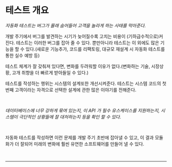 # **테스트 개요**
*자동화 테스트는 버그가 몰래 숨어들어 고객을 놀라게 하는 사태를 막아준다.*

개발 주기에서 버그를 발견하는 시기가 늦어질수록 고치는 비용이 (기하급수적으로)커진다. 테스트는 이러한 버그를 잡아 줄 수 있다. 뿐만아니라 테스트는 이 외에도 많은 기능을 할 수 있다.(새로운 기능추가, 코드를 리팩토링, 대규모 재설계 시 자동화 테스트를 통한 실수 예방 등)

테스트 체계가 잘 갖춰져 있다면, 변화를 두려워할 이유가 없다.(변화하는 기술, 시장상황, 고개 취향을 더 빠르게 받아들일 수 있다.)

테스트를 작성하는 행위는 시스템의 설계또한 개선시켜준다. 테스트는 시스템 코드의 첫번째 고객이라는 자격으로 선택한 설계에 관한 많은 이야기를 전해준다.

<br>

*데이터베이스에 너무 강하게 묶여 있는지, 이 API 가 필수 유스케이스를 지원하는지, 시스템이 극단적인 상황들에 잘 대처하는지 등을 확인 할 수 있다.*

<br>

자동화 테스트를 작성하면 이런 문제를 개발 주기 초반에 잡아낼 수 있고, 이 결과 모듈화가 더 잘되어 미래의 변화에 훨씬 유연한 소프트웨어를 만들어 낼 수 있다.

<br><hr><br>

